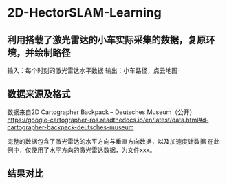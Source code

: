 # 2D-HectorSLAM-Learning
## 利用搭载了激光雷达的小车实际采集的数据，复原环境，并绘制路径
输入：每个时刻的激光雷达水平数据
输出：小车路径，点云地图

## 数据来源及格式
数据来自2D Cartographer Backpack – Deutsches Museum（公开）
https://google-cartographer-ros.readthedocs.io/en/latest/data.html#d-cartographer-backpack-deutsches-museum

完整的数据包含了激光雷达的水平方向与垂直方向数据，以及加速度计数据
在此例中，仅使用了水平方向的激光雷达数据，为文件xxx。

## 结果对比
